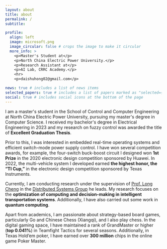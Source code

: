 ```yaml
---
layout: about
title: about
permalink: /
subtitle: 

profile:
  align: left
  image: microsoft.png
  image_circular: false # crops the image to make it circular
  more_info: >
    <p>Master's Student at</p> 
    <p>North China Electric Power University.</p> 
    <p>Research Assistant at</p>
    <p>AI Lab, CRRC Academy.</p>
    <hr>
    <p>daishuhong02@gmail.com</p>

news: true # includes a list of news items
selected_papers: true # includes a list of papers marked as "selected={true}"
social: true # includes social icons at the bottom of the page
---
```


I am a master's student in the School of Control and Computer Engineering at North China Electric Power University, pursuing my master's degree in Computer Science. I received my bachelor's degree in Electrical Engineering in 2023 and my research on fuzzy control was awarded the title of **Excellent Graduation Thesis**.

Prior to this, I was interested in embedded real-time operating systems and efficient switch-mode power supply control. I have won several competition awards, for example, the four-switch buck-boost circuit I designed won **1st Prize** in the 2020 electronic design competition sponsored by Huawei. In 2022, the multi-vehicle system I developed earned **the highest honor, the “TI Cup,”** in the electronic design competition sponsored by Texas Instruments.

Currently, I am conducting research under the supervision of [Prof. Long Cheng](https://longcheng.eu/) in the [Distributed Systems Group](http://distsys.org.cn/) he leads. My research focuses on the **optimization of computing and decision-making in intelligent transportation systems**. Additionally, I have also carried out some work in **quantum computing**.

Apart from academics, I am passionate about strategy-based board games, particularly Go and Chinese Chess (Xiangqi), and I also play chess. In the digital gaming space, I have maintained a rank of GrandMaster or higher (**top 0.041%**) in Teamfight Tactics for several seasons. Additionally, in Texas Hold’em poker, I have earned over **300 million** chips in the online game Poker Master.